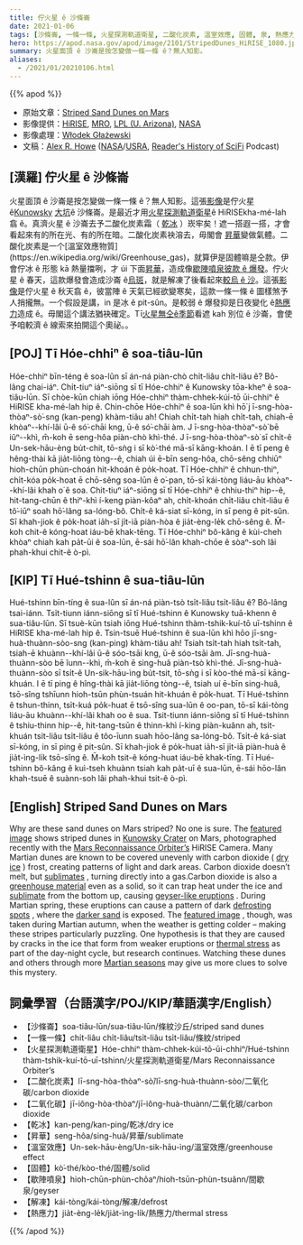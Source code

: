 ```yaml
---
title: 佇火星 ê 沙條崙
date: 2021-01-06
tags: [沙條崙, 一條一條, 火星探測軌道衛星, 二酸化炭素, 溫室效應, 固體, 泉, 熱應力]
hero: https://apod.nasa.gov/apod/image/2101/StripedDunes_HiRISE_1080.jpg
summary: 火星面頂 ê 沙崙是按怎變做一條一條 ê？無人知影。
aliases:
  - /2021/01/20210106.html
---
```


{{% apod %}}

- 原始文章：[Striped Sand Dunes on Mars](https://apod.nasa.gov/apod/ap210106.html)
- 影像提供：[HiRISE](https://hirise.lpl.arizona.edu/), [MRO](https://mars.jpl.nasa.gov/mro/), [LPL (U. Arizona)](https://www.lpl.arizona.edu/), [NASA](https://www.nasa.gov/)
- 影像處理：[Włodek Głażewski](https://www.flickr.com/people/158004304@N05/)
- 文稿：[Alex R. Howe](https://sciencemeetsfiction.com/about/) ([NASA](https://www.nasa.gov/)/[USRA](https://www.usra.edu/), [Reader's History of SciFi](http://readershistoryofscifi.libsyn.com/) Podcast)

## [漢羅] 佇火星 ê 沙條崙

火星面頂 ê 沙崙是按怎變做一條一條 ê？無人知影。這張[影像](https://www.uahirise.org/ESP_066476_2370)是佇火星 ê[Kunowsky](https://en.wikipedia.org/wiki/Kunowsky_(Martian_crater)) [大坑](https://en.wikipedia.org/wiki/Kunowsky_(Martian_crater))ê 沙條崙。是最近才用[火星探測軌道衛星](https://mars.nasa.gov/mro/)ê HiRISEkha-mé-lah 翕 ê。真濟火星 ê 沙崙去予二酸化炭素霜（ [乾冰](https://en.wikipedia.org/wiki/Dry_ice) ）崁牢矣！遮一搭遐一搭，才會看起來有的所在光、有的所在暗。二酸化炭素袂溶去，毋閣會 [昇華](https://en.wikipedia.org/wiki/Sublimation_(phase_transition))變做氣體。二酸化炭素是一个[溫室效應物質](https://en.wikipedia.org/wiki/Greenhouse_gas)，就算伊是固體嘛是仝款。伊會佇冰 ê 形態 kā 熱量擋咧，才 úi 下面[昇華](https://youtu.be/L_gnxWUuLm0)，造成像[歇陣噴泉彼款 ê 爆發](https://en.wikipedia.org/wiki/Geysers_on_Mars)。佇火星 ê 春天，這款爆發會造成沙崙 ê[烏斑](https://apod.nasa.gov/apod/ap070805.html)，就是解凍了後看起來[較烏 ê 沙](https://apod.nasa.gov/apod/ap160119.html)。這張[影像](https://www.flickr.com/photos/186557130@N06/50642211592/in/pool-apods/)是佇火星 ê 秋天翕 ê，彼當陣 ê 天氣已經欲變寒矣，這款一條一條 ê 圖樣煞予人捎攏無。一个假設是講，in 是冰 ê pit-sûn。是較弱 ê 爆發抑是日夜變化 ê[熱應力](https://en.wikipedia.org/wiki/Thermal_stress)造成 ê。毋閣這个講法猶袂確定。Tī[火星無仝ê季節](https://www.msss.com/http/ps/seasons/seasons.html)看遮 kah 別位 ê 沙崙，會使予咱較濟 ê 線索來拍開這个奧祕。。

## [POJ] Tī Hóe-chhiⁿ ê soa-tiâu-lūn

Hóe-chhiⁿ bīn-téng ê soa-lûn sī án-ná piàn-chò chi̍t-liâu chi̍t-liâu ê? Bô-lâng chai-iáⁿ. Chi̍t-tiuⁿ iáⁿ-siōng sī tī Hóe-chhiⁿ ê Kunowsky tōa-kheⁿ ê soa-tiâu-lūn. Sī chòe-kūn chiah iōng Hóe-chhiⁿ thàm-chhek-kúi-tō ūi-chhiⁿ ê HiRISE kha-mé-lah hip ê. Chin-chōe Hóe-chhiⁿ ê soa-lūn khì hō͘ j  ī-sng-hòa-thòaⁿ-sò͘-sng (kan-peng) khàm-tiâu ah! Chiah chi̍t-tah hiah chi̍t-tah, chiah-ē khòaⁿ--khí-lâi ū-ê só͘-chāi kng, ū-ê só͘-chāi àm. J   ī-sng-hòa-thòaⁿ-sò͘ bē iûⁿ--khì, m̄-koh ē seng-hôa piàn-chò khì-thé. J   ī-sng-hòa-thòaⁿ-sò͘ sī chi̍t-ê Un-sek-hāu-èng bu̍t-chit, tō-sǹg i sī kò͘-thé mā-sī kāng-khoán. I ē tī peng ê hêng-thài kā jia̍t-liōng tòng--ê, chiah úi ē-bīn seng-hôa, chō-sêng chhiūⁿ hioh-chūn phùn-choán hit-khoán ê po̍k-hoat. Tī Hóe-chhiⁿ ê chhun-thiⁿ, chi̍t-kóa po̍k-hoat ē chō-sêng soa-lūn ê o͘-pan, tō-sī kái-tòng liáu-āu khòaⁿ--khí-lâi khah o͘ ê soa. Chit-tiuⁿ iáⁿ-siōng sī tī Hóe-chhiⁿ ê chhiu-thiⁿ hip--ê, hit-tang-chūn ê thiⁿ-khì í-keng piàn-kôaⁿ ah, chi̍t-khoán  chi̍t-liâu chi̍t-liâu ê tô͘-iūⁿ soah hō͘-lâng sa-lóng-bô. Chi̍t-ê ká-siat sī-kóng, in sī peng ê pit-sûn. Sī khah-jiok ê po̍k-hoat ia̍h-sī ji̍t-iā piàn-hòa ê jia̍t-èng-le̍k chō-sêng ê. M̄-koh chit-ê kóng-hoat iáu-bē khak-tēng. Tī Hóe-chhiⁿ bô-kâng ê kùi-cheh khòaⁿ chiah kah pa̍t-ūi ê soa-lūn, ē-sái hō͘-lân khah-chōe ê sòaⁿ-soh lâi phah-khui chit-ê ò-pì.

## [KIP] Tī Hué-tshinn ê sua-tiâu-lūn

Hué-tshinn bīn-tíng ê sua-lûn sī án-ná piàn-tsò tsi̍t-liâu tsi̍t-liâu ê? Bô-lâng tsai-iánn. Tsi̍t-tiunn iánn-siōng sī tī Hué-tshinn ê Kunowsky tuā-khenn ê sua-tiâu-lūn. Sī tsuè-kūn tsiah iōng Hué-tshinn thàm-tshik-kuí-tō uī-tshinn ê HiRISE kha-mé-lah hip ê. Tsin-tsuē Hué-tshinn ê sua-lūn khì hōo jī-sng-huà-thuànn-sòo-sng (kan-ping) khàm-tiâu ah! Tsiah tsi̍t-tah hiah tsi̍t-tah, tsiah-ē khuànn--khí-lâi ū-ê sóo-tsāi kng, ū-ê sóo-tsāi àm. Jī-sng-huà-thuànn-sòo bē îunn--khì, m̄-koh ē sing-huâ piàn-tsò khì-thé. Jī-sng-huà-thuànn-sòo sī tsi̍t-ê Un-sik-hāu-ìng bu̍t-tsit, tō-sǹg i sī kòo-thé mā-sī kāng-khuán. I ē tī ping ê hîng-thài kā jia̍t-liōng tòng--ê, tsiah uí ē-bīn sing-huâ, tsō-sîng tshīunn hioh-tsūn phùn-tsuán hit-khuán ê po̍k-huat. Tī Hué-tshinn ê tshun-thinn, tsi̍t-kuá po̍k-huat ē tsō-sîng sua-lūn ê oo-pan, tō-sī kái-tòng liáu-āu khuànn--khí-lâi khah oo ê sua. Tsit-tiunn iánn-siōng sī tī Hué-tshinn ê tshiu-thinn hip--ê, hit-tang-tsūn ê thinn-khì í-king piàn-kuânn ah, tsi̍t-khuán tsi̍t-liâu tsi̍t-liâu ê tôo-īunn suah hōo-lâng sa-lóng-bô. Tsi̍t-ê ká-siat sī-kóng, in sī ping ê pit-sûn. Sī khah-jiok ê po̍k-huat ia̍h-sī ji̍t-iā piàn-huà ê jia̍t-ìng-li̍k tsō-sîng ê. M̄-koh tsit-ê kóng-huat iáu-bē khak-tīng. Tī Hué-tshinn bô-kâng ê kuì-tseh khuànn tsiah kah pa̍t-uī ê sua-lūn, ē-sái hōo-lân khah-tsuē ê suànn-soh lâi phah-khui tsit-ê ò-pì.

## [English] Striped Sand Dunes on Mars 

Why are these sand dunes on Mars striped? No one is sure. The [featured image](https://www.uahirise.org/ESP_066476_2370) shows striped dunes in [Kunowsky Crater](https://en.wikipedia.org/wiki/Kunowsky_(Martian_crater)) on Mars, photographed recently with the [Mars Reconnaissance Orbiter’s](https://mars.nasa.gov/mro/) HiRISE Camera. Many Martian dunes are known to be covered unevenly with carbon dioxide ( [dry ice](https://en.wikipedia.org/wiki/Dry_ice) ) frost, creating patterns of light and dark areas. Carbon dioxide doesn’t melt, but [sublimates](https://en.wikipedia.org/wiki/Sublimation_(phase_transition)) , turning directly into a gas.Carbon dioxide is also a [greenhouse material](https://en.wikipedia.org/wiki/Greenhouse_gas) even as a solid, so it can trap heat under the ice and [sublimate](https://youtu.be/L_gnxWUuLm0) from the bottom up, causing [geyser-like eruptions](https://en.wikipedia.org/wiki/Geysers_on_Mars) . During Martian spring, these eruptions can cause a pattern of dark [defrosting spots](https://apod.nasa.gov/apod/ap070805.html) , where the [darker sand](https://apod.nasa.gov/apod/ap160119.html) is exposed. The [featured image](https://www.flickr.com/photos/186557130@N06/50642211592/in/pool-apods/) , though, was taken during Martian autumn, when the weather is getting colder – making these stripes particularly puzzling. One hypothesis is that they are caused by cracks in the ice that form from weaker eruptions or [thermal stress](https://en.wikipedia.org/wiki/Thermal_stress) as part of the day-night cycle, but research continues. Watching these dunes and others through more [Martian seasons](https://www.msss.com/http/ps/seasons/seasons.html) may give us more clues to solve this mystery.

## 詞彙學習（台語漢字/POJ/KIP/華語漢字/English）

- 【沙條崙】soa-tiâu-lūn/sua-tiâu-lūn/條紋沙丘/striped sand dunes
- 【一條一條】chi̍t-liâu chi̍t-liâu/tsi̍t-liâu tsi̍t-liâu/條紋/striped
- 【火星探測軌道衛星】Hóe-chhiⁿ thàm-chhek-kúi-tō-ūi-chhiⁿ/Hué-tshinn thàm-tshik-kuí-tō-uī-tshinn/火星探測軌道衛星/Mars Reconnaissance Orbiter’s
- 【二酸化炭素】lī-sng-hòa-thòaⁿ-sò͘/lī-sng-huà-thuànn-sòo/二氧化碳/carbon dioxide
- 【二氧化碳】jī-iông-hòa-thòaⁿ/jī-iông-huà-thuànn/二氧化碳/carbon dioxide
- 【乾冰】kan-peng/kan-ping/乾冰/dry ice
- 【昇華】seng-hôa/sing-huâ/昇華/sublimate
- 【溫室效應】Un-sek-hāu-èng/Un-sik-hāu-ìng/溫室效應/greenhouse effect
- 【固體】kò͘-thé/kòo-thé/固體/solid
- 【歇陣噴泉】hioh-chūn-phùn-chôaⁿ/hioh-tsūn-phùn-tsuânn/間歇泉/geyser
- 【解凍】kái-tòng/kái-tòng/解凍/defrost
- 【熱應力】jia̍t-èng-le̍k/jia̍t-ìng-li̍k/熱應力/thermal stress

{{% /apod %}}
